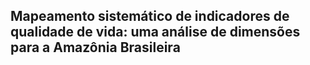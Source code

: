 ## Mapeamento sistemático de indicadores de qualidade de vida: uma análise de dimensões para a Amazônia Brasileira
